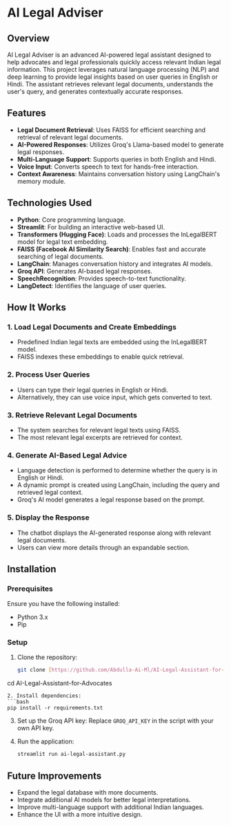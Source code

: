 # AI Legal Adviser

## Overview
AI Legal Adviser is an advanced AI-powered legal assistant designed to help advocates and legal professionals quickly access relevant Indian legal information. This project leverages natural language processing (NLP) and deep learning to provide legal insights based on user queries in English or Hindi. The assistant retrieves relevant legal documents, understands the user's query, and generates contextually accurate responses.

## Features
- **Legal Document Retrieval**: Uses FAISS for efficient searching and retrieval of relevant legal documents.
- **AI-Powered Responses**: Utilizes Groq's Llama-based model to generate legal responses.
- **Multi-Language Support**: Supports queries in both English and Hindi.
- **Voice Input**: Converts speech to text for hands-free interaction.
- **Context Awareness**: Maintains conversation history using LangChain's memory module.

## Technologies Used
- **Python**: Core programming language.
- **Streamlit**: For building an interactive web-based UI.
- **Transformers (Hugging Face)**: Loads and processes the InLegalBERT model for legal text embedding.
- **FAISS (Facebook AI Similarity Search)**: Enables fast and accurate searching of legal documents.
- **LangChain**: Manages conversation history and integrates AI models.
- **Groq API**: Generates AI-based legal responses.
- **SpeechRecognition**: Provides speech-to-text functionality.
- **LangDetect**: Identifies the language of user queries.

## How It Works
### 1. Load Legal Documents and Create Embeddings
- Predefined Indian legal texts are embedded using the InLegalBERT model.
- FAISS indexes these embeddings to enable quick retrieval.

### 2. Process User Queries
- Users can type their legal queries in English or Hindi.
- Alternatively, they can use voice input, which gets converted to text.

### 3. Retrieve Relevant Legal Documents
- The system searches for relevant legal texts using FAISS.
- The most relevant legal excerpts are retrieved for context.

### 4. Generate AI-Based Legal Advice
- Language detection is performed to determine whether the query is in English or Hindi.
- A dynamic prompt is created using LangChain, including the query and retrieved legal context.
- Groq's AI model generates a legal response based on the prompt.

### 5. Display the Response
- The chatbot displays the AI-generated response along with relevant legal documents.
- Users can view more details through an expandable section.

## Installation
### Prerequisites
Ensure you have the following installed:
- Python 3.x
- Pip

### Setup
1. Clone the repository:
   ```bash
   git clone [https://github.com/Abdulla-Ai-Ml/AI-Legal-Assistant-for-Advocates.git]
  cd AI-Legal-Assistant-for-Advocates
   
   ```
2. Install dependencies:
   ```bash
   pip install -r requirements.txt
   ```
3. Set up the Groq API key:
   Replace `GROQ_API_KEY` in the script with your own API key.

4. Run the application:
   ```bash
   streamlit run ai-legal-assistant.py
   ```

## Future Improvements
- Expand the legal database with more documents.
- Integrate additional AI models for better legal interpretations.
- Improve multi-language support with additional Indian languages.
- Enhance the UI with a more intuitive design.


